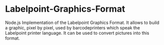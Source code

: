 # Labelpoint-Graphics-Format
Node.js Implementation of the Labelpoint Graphics Format. It allows to build a graphic, pixel by pixel, used by barcodeprinters which speak the Labelpoint printer language. It can be used to convert pictures into this format.

